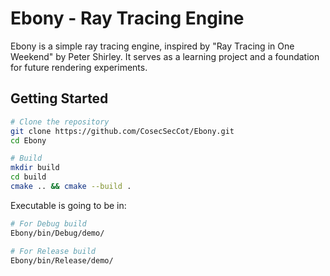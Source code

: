 # Ebony - Ray Tracing Engine

Ebony is a simple ray tracing engine, inspired by "Ray Tracing in One Weekend"
by Peter Shirley. It serves as a learning project and a foundation for future
rendering experiments.

## Getting Started

```sh
# Clone the repository
git clone https://github.com/CosecSecCot/Ebony.git
cd Ebony

# Build
mkdir build
cd build
cmake .. && cmake --build .
```

Executable is going to be in:

```sh
# For Debug build
Ebony/bin/Debug/demo/

# For Release build
Ebony/bin/Release/demo/
```
